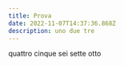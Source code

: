 ```yaml
---
title: Prova
date: 2022-11-07T14:37:36.868Z
description: uno due tre
---
```

quattro cinque sei sette otto